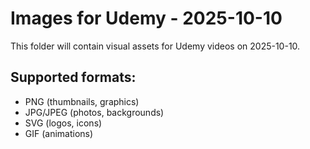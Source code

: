 # Images for Udemy - 2025-10-10

This folder will contain visual assets for Udemy videos on 2025-10-10.

## Supported formats:
- PNG (thumbnails, graphics)
- JPG/JPEG (photos, backgrounds)
- SVG (logos, icons)
- GIF (animations)
